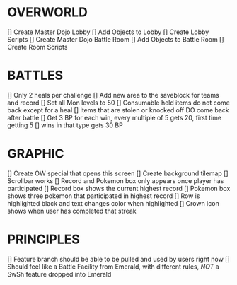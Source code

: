 # OVERWORLD
[] Create Master Dojo Lobby
[] Add Objects to Lobby
[] Create Lobby Scripts
[] Create Master Dojo Battle Room
[] Add Objects to Battle Room
[] Create Room Scripts

# BATTLES
[] Only 2 heals per challenge
[] Add new area to the saveblock for teams and record
[] Set all Mon levels to 50
[] Consumable held items do not come back except for a heal
[] Items that are stolen or knocked off DO come back after battle
[] Get 3 BP for each win, every multiple of 5 gets 20, first time getting 5 [] wins in that type gets 30 BP

# GRAPHIC
[] Create OW special that opens this screen
[] Create background tilemap
[] Scrollbar works
[] Record and Pokemon box only appears once player has participated
[] Record box shows the current highest record
[] Pokemon box shows three pokemon that participated in highest record
[] Row is highlighted black and text changes color when highlighted
[] Crown icon shows when user has completed that streak

# PRINCIPLES
[] Feature branch should be able to be pulled and used by users right now
[] Should feel like a Battle Facility from Emerald, with different rules, _NOT_ a SwSh feature dropped into Emerald
